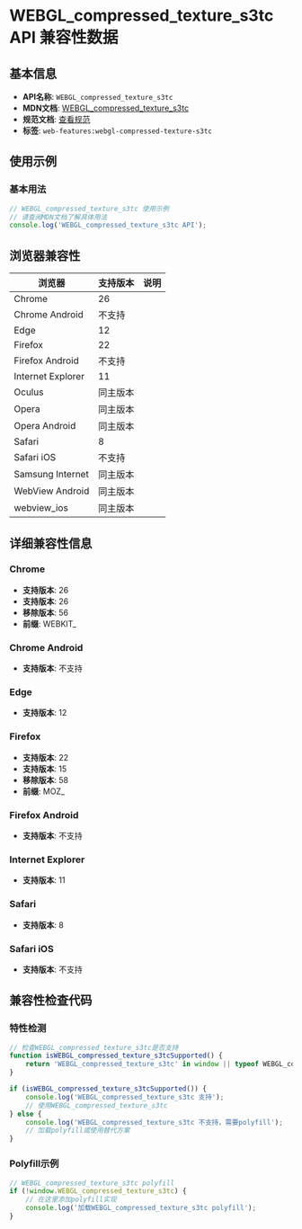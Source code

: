 # WEBGL_compressed_texture_s3tc API 兼容性数据

## 基本信息

- **API名称**: `WEBGL_compressed_texture_s3tc`
- **MDN文档**: [WEBGL_compressed_texture_s3tc](https://developer.mozilla.org/docs/Web/API/WEBGL_compressed_texture_s3tc)
- **规范文档**: [查看规范](https://registry.khronos.org/webgl/extensions/WEBGL_compressed_texture_s3tc/)
- **标签**: `web-features:webgl-compressed-texture-s3tc`

## 使用示例

### 基本用法

```javascript
// WEBGL_compressed_texture_s3tc 使用示例
// 请查阅MDN文档了解具体用法
console.log('WEBGL_compressed_texture_s3tc API');
```

## 浏览器兼容性

| 浏览器 | 支持版本 | 说明 |
|--------|----------|------|
| Chrome | 26 |  |
| Chrome Android | 不支持 |  |
| Edge | 12 |  |
| Firefox | 22 |  |
| Firefox Android | 不支持 |  |
| Internet Explorer | 11 |  |
| Oculus | 同主版本 |  |
| Opera | 同主版本 |  |
| Opera Android | 同主版本 |  |
| Safari | 8 |  |
| Safari iOS | 不支持 |  |
| Samsung Internet | 同主版本 |  |
| WebView Android | 同主版本 |  |
| webview_ios | 同主版本 |  |

## 详细兼容性信息

### Chrome

- **支持版本**: 26
- **支持版本**: 26
- **移除版本**: 56
- **前缀**: WEBKIT_

### Chrome Android

- **支持版本**: 不支持

### Edge

- **支持版本**: 12

### Firefox

- **支持版本**: 22
- **支持版本**: 15
- **移除版本**: 58
- **前缀**: MOZ_

### Firefox Android

- **支持版本**: 不支持

### Internet Explorer

- **支持版本**: 11

### Safari

- **支持版本**: 8

### Safari iOS

- **支持版本**: 不支持

## 兼容性检查代码

### 特性检测

```javascript
// 检查WEBGL_compressed_texture_s3tc是否支持
function isWEBGL_compressed_texture_s3tcSupported() {
    return 'WEBGL_compressed_texture_s3tc' in window || typeof WEBGL_compressed_texture_s3tc !== 'undefined';
}

if (isWEBGL_compressed_texture_s3tcSupported()) {
    console.log('WEBGL_compressed_texture_s3tc 支持');
    // 使用WEBGL_compressed_texture_s3tc
} else {
    console.log('WEBGL_compressed_texture_s3tc 不支持，需要polyfill');
    // 加载polyfill或使用替代方案
}
```

### Polyfill示例

```javascript
// WEBGL_compressed_texture_s3tc polyfill
if (!window.WEBGL_compressed_texture_s3tc) {
    // 在这里添加polyfill实现
    console.log('加载WEBGL_compressed_texture_s3tc polyfill');
}
```

